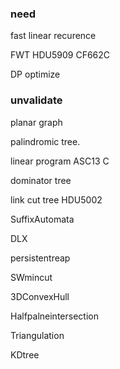 ### need


fast linear recurence 

FWT HDU5909 CF662C




DP optimize

### unvalidate

planar graph

palindromic tree.

linear program ASC13 C

dominator tree

link cut tree HDU5002

SuffixAutomata

DLX

persistentreap

SWmincut

3DConvexHull

Halfpalneintersection

Triangulation

KDtree

